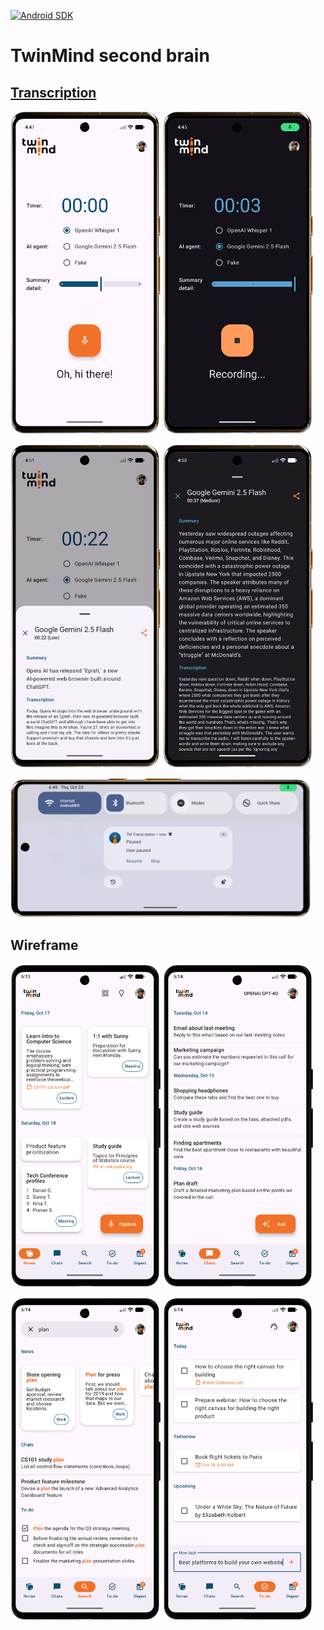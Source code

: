 [![Android SDK](https://img.shields.io/badge/sdk-24%2B-informational)](https://developer.android.com/tools/releases/platforms#7.0)

# TwinMind second brain

## [Transcription](https://github.com/hanggrian/TwinMindSecondBrain/blob/assets/Android%20Developer%20-%20Take%20Home%20Assignment.pdf)

<img
  width="240px"
  alt="Transcription 1"
  src="transcription1.png"/>
<img
  width="240px"
  alt="Transcription 2"
  src="transcription2.png"/>

<img
  width="240px"
  alt="Transcription 3"
  src="transcription3.png"/>
<img
  width="240px"
  alt="Transcription 4"
  src="transcription4.png"/>

<img
  width="480px"
  alt="Transcription 5"
  src="transcription5.png"/>

## Wireframe

<img
  width="240px"
  alt="Wireframe 1"
  src="wireframe1.png"/>
<img
  width="240px"
  alt="Wireframe 2"
  src="wireframe2.png"/>

<img
  width="240px"
  alt="Wireframe 3"
  src="wireframe3.png"/>
<img
  width="240px"
  alt="Wireframe 4"
  src="wireframe4.png"/>
